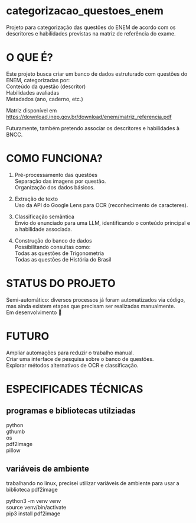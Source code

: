 # categorizacao_questoes_enem
Projeto para categorização das questões do ENEM de acordo com os descritores e habilidades previstas na matriz de referência do exame.

# O QUE É?
Este projeto busca criar um banco de dados estruturado com questões do ENEM, categorizadas por:  
Conteúdo da questão (descritor)  
Habilidades avaliadas  
Metadados (ano, caderno, etc.)  

Matriz disponível em https://download.inep.gov.br/download/enem/matriz_referencia.pdf

Futuramente, também pretendo associar os descritores e habilidades à BNCC.

# COMO FUNCIONA?
1. Pré-processamento das questões  
Separação das imagens por questão.  
Organização dos dados básicos.  

2. Extração de texto  
Uso da API do Google Lens para OCR (reconhecimento de caracteres).  

3. Classificação semântica  
Envio do enunciado para uma LLM, identificando o conteúdo principal e a habilidade associada.  

4. Construção do banco de dados  
Possibilitando consultas como:  
Todas as questões de Trigonometria  
Todas as questões de História do Brasil  

# STATUS DO PROJETO
Semi-automático: diversos processos já foram automatizados via código, mas ainda existem etapas que precisam ser realizadas manualmente.  
Em desenvolvimento 🚧  

# FUTURO
Ampliar automações para reduzir o trabalho manual.  
Criar uma interface de pesquisa sobre o banco de questões.  
Explorar métodos alternativos de OCR e classificação.  

# ESPECIFICADES TÉCNICAS
## programas e bibliotecas utilziadas
python  
gthumb  
os  
pdf2image  
pillow  

## variáveis de ambiente
trabalhando no linux, precisei utilizar variáveis de ambiente para usar a biblioteca pdf2image

python3 -m venv venv  
source venv/bin/activate  
pip3 install pdf2image  
